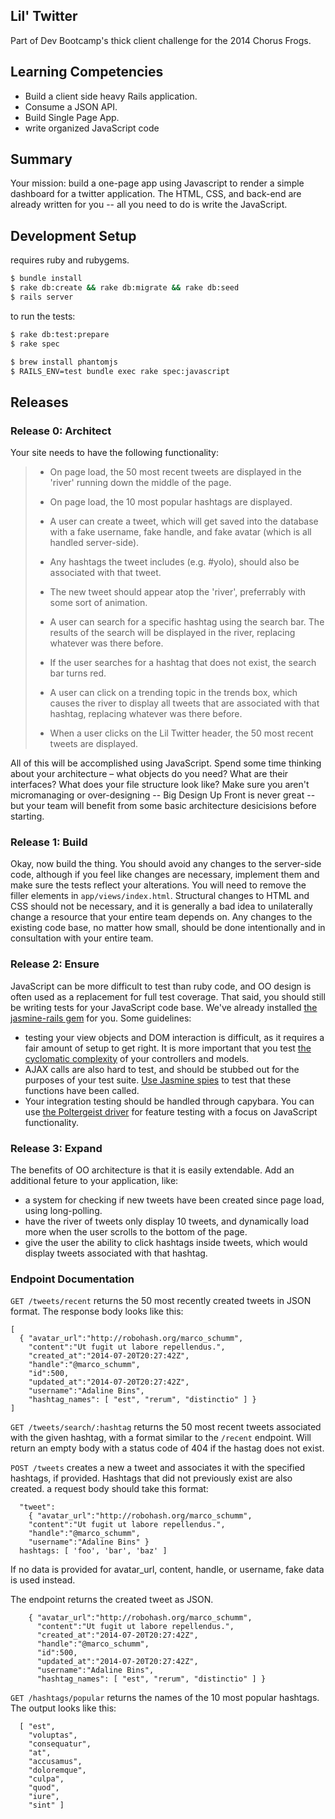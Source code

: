 
## Lil' Twitter

Part of Dev Bootcamp's thick client challenge for the 2014 Chorus Frogs.

## Learning Competencies

- Build a client side heavy Rails application.
- Consume a JSON API.
- Build Single Page App.
- write organized JavaScript code

## Summary

Your mission: build a one-page app using  Javascript to render a simple dashboard for a twitter application. The HTML, CSS, and back-end are already written for you -- all you need to do is write the JavaScript.

## Development Setup

requires ruby and rubygems.
```sh
$ bundle install
$ rake db:create && rake db:migrate && rake db:seed
$ rails server
```

to run the tests:
```sh
$ rake db:test:prepare
$ rake spec

$ brew install phantomjs
$ RAILS_ENV=test bundle exec rake spec:javascript
````

## Releases

### Release 0: Architect

Your site needs to have the following functionality:

> - On page load, the 50 most recent tweets are displayed in the 'river' running down the middle of the page.
> - On page load, the 10 most popular hashtags are displayed.
>
> - A user can create a tweet, which will get saved into the database with a fake username, fake handle, and fake avatar (which is all handled server-side).
> - Any hashtags the tweet includes (e.g. #yolo), should also be associated with that tweet.
> - The new tweet should appear atop the 'river', preferrably with some sort of animation.
>
> - A user can search for a specific hashtag using the search bar. The results of the search will be displayed in the river, replacing whatever was there before.
> - If the user searches for a hashtag that does not exist, the search bar turns red.
>
> - A user can click on a trending topic in the trends box, which causes the river to display all tweets that are associated with that hashtag, replacing whatever was there before.
>
> - When a user clicks on the Lil Twitter header, the 50 most recent tweets are displayed.

All of this will be accomplished using JavaScript. Spend some time thinking about your architecture – what objects do you need? What are their interfaces? What does your file structure look like? Make sure you aren't micromanaging or over-designing -- Big Design Up Front is never great -- but your team will benefit from some basic architecture desicisions before starting.

### Release 1: Build

Okay, now build the thing. You should avoid any changes to the server-side code, although if you feel like changes are necessary, implement them and make sure the tests reflect your alterations. You will need to remove the filler elements in `app/views/index.html`. Structural changes to HTML and CSS should not be necessary, and it is generally a bad idea to unilaterally change a resource that your entire team depends on. Any changes to the existing code base, no matter how small, should be done intentionally and in consultation with your entire team.

### Release 2: Ensure

JavaScript can be more difficult to test than ruby code, and OO design is often used as a replacement for full test coverage. That said, you should still be writing tests for your JavaScript code base. We've already installed [the jasmine-rails gem](https://github.com/searls/jasmine-rails) for you. Some guidelines:

   - testing your view objects and DOM interaction is difficult, as it requires a fair amount of setup to get right. It is more important that you test [the cyclomatic complexity](http://en.wikipedia.org/wiki/Cyclomatic_complexity#Implications_for_software_testing) of your controllers and models.
   - AJAX calls are also hard to test, and should be stubbed out for the purposes of your test suite. [Use Jasmine spies](https://github.com/pivotal/jasmine/wiki/Spies) to test that these functions have been called.
   - Your integration testing should be handled through capybara. You can use [the Poltergeist driver](https://github.com/teampoltergeist/poltergeist) for feature testing with a focus on JavaScript functionality.

### Release 3: Expand

The benefits of OO architecture is that it is easily extendable. Add an additional feture to your application, like:

 - a system for checking if new tweets have been created since page load, using long-polling.
 - have the river of tweets only display 10 tweets, and dynamically load more when the user scrolls to the bottom of the page.
 - give the user the ability to click hashtags inside tweets, which would display tweets associated with that hashtag.

### Endpoint Documentation

`GET /tweets/recent` returns the 50 most recently created tweets in JSON format. The response body looks like this:

  ```
  [
    { "avatar_url":"http://robohash.org/marco_schumm",
      "content":"Ut fugit ut labore repellendus.",
      "created_at":"2014-07-20T20:27:42Z",
      "handle":"@marco_schumm",
      "id":500,
      "updated_at":"2014-07-20T20:27:42Z",
      "username":"Adaline Bins",
      "hashtag_names": [ "est", "rerum", "distinctio" ] }
  ]
  ```

`GET /tweets/search/:hashtag` returns the 50 most recent tweets associated with the given hashtag, with a format similar to the `/recent` endpoint. Will return an empty body with a status code of 404 if the hastag does not exist.

`POST /tweets` creates a new a tweet and associates it with the specified hashtags, if provided. Hashtags that did not previously exist are also created. a request body should take this format:

  ```
    "tweet":
      { "avatar_url":"http://robohash.org/marco_schumm",
      "content":"Ut fugit ut labore repellendus.",
      "handle":"@marco_schumm",
      "username":"Adaline Bins" }
    hashtags: [ 'foo', 'bar', 'baz' ]
  ```

If no data is provided for avatar_url, content, handle, or username, fake data is used instead.

The endpoint returns the created tweet as JSON.

```
    { "avatar_url":"http://robohash.org/marco_schumm",
      "content":"Ut fugit ut labore repellendus.",
      "created_at":"2014-07-20T20:27:42Z",
      "handle":"@marco_schumm",
      "id":500,
      "updated_at":"2014-07-20T20:27:42Z",
      "username":"Adaline Bins",
      "hashtag_names": [ "est", "rerum", "distinctio" ] }
```

`GET /hashtags/popular` returns the names of the 10 most popular hashtags. The output looks like this:

```
  [ "est",
    "voluptas",
    "consequatur",
    "at",
    "accusamus",
    "doloremque",
    "culpa",
    "quod",
    "iure",
    "sint" ]
```
